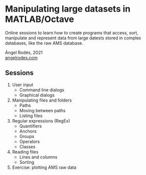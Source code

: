 # Manipulating large datasets in MATLAB/Octave

Online sessions to learn how to create programs that access, sort, manipulate and represent data from large datests stored in complex databases, like the raw AMS database.

Ángel Rodés, 2021 \
[angelrodes.com](https://angelrodes.wordpress.com/)

## Sessions

1. User input
    * Command line dialogs 
    * Graphical dialogs 
2. Manipulating files and folders
    * Paths
    * Moving between paths
    * Listing files
3. Regular expressions (RegEx)
    * Quantifiers
    * Anchors
    * Groups
    * Operators
    * Classes
5. Reading files
    * Lines and columns
    * Sorting
6. Exercise: plotting AMS raw data
